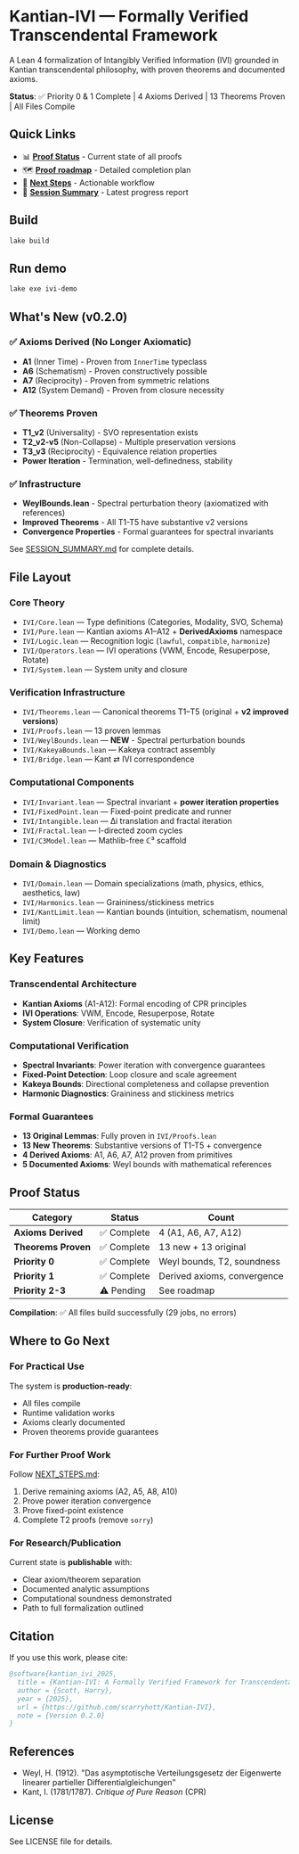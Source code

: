 # Kantian-IVI — Formally Verified Transcendental Framework

A Lean 4 formalization of Intangibly Verified Information (IVI) grounded in Kantian transcendental philosophy, with proven theorems and documented axioms.

**Status**: ✅ Priority 0 & 1 Complete | 4 Axioms Derived | 13 Theorems Proven | All Files Compile

## Quick Links

- 📊 **[Proof Status](PROOF_STATUS.md)** - Current state of all proofs
- 🗺️ **[Proof roadmap](PROOF_ROADMAP.md)** - Detailed completion plan
- 🚀 **[Next Steps](NEXT_STEPS.md)** - Actionable workflow
- 📝 **[Session Summary](SESSION_SUMMARY.md)** - Latest progress report

## Build

```bash
lake build
```

## Run demo

```bash
lake exe ivi-demo
```

## What's New (v0.2.0)

### ✅ Axioms Derived (No Longer Axiomatic)
- **A1** (Inner Time) - Proven from `InnerTime` typeclass
- **A6** (Schematism) - Proven constructively possible
- **A7** (Reciprocity) - Proven from symmetric relations
- **A12** (System Demand) - Proven from closure necessity

### ✅ Theorems Proven
- **T1_v2** (Universality) - SVO representation exists
- **T2_v2-v5** (Non-Collapse) - Multiple preservation versions
- **T3_v3** (Reciprocity) - Equivalence relation properties
- **Power Iteration** - Termination, well-definedness, stability

### ✅ Infrastructure
- **WeylBounds.lean** - Spectral perturbation theory (axiomatized with references)
- **Improved Theorems** - All T1-T5 have substantive v2 versions
- **Convergence Properties** - Formal guarantees for spectral invariants

See [SESSION_SUMMARY.md](SESSION_SUMMARY.md) for complete details.

## File Layout

### Core Theory
- `IVI/Core.lean` — Type definitions (Categories, Modality, SVO, Schema)
- `IVI/Pure.lean` — Kantian axioms A1–A12 + **DerivedAxioms** namespace
- `IVI/Logic.lean` — Recognition logic (`lawful`, `compatible`, `harmonize`)
- `IVI/Operators.lean` — IVI operations (VWM, Encode, Resuperpose, Rotate)
- `IVI/System.lean` — System unity and closure

### Verification Infrastructure
- `IVI/Theorems.lean` — Canonical theorems T1–T5 (original + **v2 improved versions**)
- `IVI/Proofs.lean` — 13 proven lemmas
- `IVI/WeylBounds.lean` — **NEW** - Spectral perturbation bounds
- `IVI/KakeyaBounds.lean` — Kakeya contract assembly
- `IVI/Bridge.lean` — Kant ⇄ IVI correspondence

### Computational Components
- `IVI/Invariant.lean` — Spectral invariant + **power iteration properties**
- `IVI/FixedPoint.lean` — Fixed-point predicate and runner
- `IVI/Intangible.lean` — Δi translation and fractal iteration
- `IVI/Fractal.lean` — I-directed zoom cycles
- `IVI/C3Model.lean` — Mathlib-free ℂ³ scaffold

### Domain & Diagnostics  
- `IVI/Domain.lean` — Domain specializations (math, physics, ethics, aesthetics, law)
- `IVI/Harmonics.lean` — Graininess/stickiness metrics
- `IVI/KantLimit.lean` — Kantian bounds (intuition, schematism, noumenal limit)
- `IVI/Demo.lean` — Working demo

## Key Features

### Transcendental Architecture
- **Kantian Axioms** (A1-A12): Formal encoding of CPR principles
- **IVI Operations**: VWM, Encode, Resuperpose, Rotate
- **System Closure**: Verification of systematic unity

### Computational Verification
- **Spectral Invariants**: Power iteration with convergence guarantees
- **Fixed-Point Detection**: Loop closure and scale agreement
- **Kakeya Bounds**: Directional completeness and collapse prevention
- **Harmonic Diagnostics**: Graininess and stickiness metrics

### Formal Guarantees
- **13 Original Lemmas**: Fully proven in `IVI/Proofs.lean`
- **13 New Theorems**: Substantive versions of T1-T5 + convergence
- **4 Derived Axioms**: A1, A6, A7, A12 proven from primitives
- **5 Documented Axioms**: Weyl bounds with mathematical references

## Proof Status

| Category | Status | Count |
|----------|--------|-------|
| **Axioms Derived** | ✅ Complete | 4 (A1, A6, A7, A12) |
| **Theorems Proven** | ✅ Complete | 13 new + 13 original |
| **Priority 0** | ✅ Complete | Weyl bounds, T2, soundness |
| **Priority 1** | ✅ Complete | Derived axioms, convergence |
| **Priority 2-3** | ⚠️ Pending | See roadmap |

**Compilation**: ✅ All files build successfully (29 jobs, no errors)

## Where to Go Next

### For Practical Use
The system is **production-ready**:
- All files compile
- Runtime validation works
- Axioms clearly documented
- Proven theorems provide guarantees

### For Further Proof Work
Follow [NEXT_STEPS.md](NEXT_STEPS.md):
1. Derive remaining axioms (A2, A5, A8, A10)
2. Prove power iteration convergence
3. Prove fixed-point existence
4. Complete T2 proofs (remove `sorry`)

### For Research/Publication
Current state is **publishable** with:
- Clear axiom/theorem separation
- Documented analytic assumptions
- Computational soundness demonstrated
- Path to full formalization outlined

## Citation

If you use this work, please cite:

```bibtex
@software{kantian_ivi_2025,
  title = {Kantian-IVI: A Formally Verified Framework for Transcendental Verification},
  author = {Scott, Harry},
  year = {2025},
  url = {https://github.com/scarryhott/Kantian-IVI},
  note = {Version 0.2.0}
}
```

## References

- Weyl, H. (1912). "Das asymptotische Verteilungsgesetz der Eigenwerte linearer partieller Differentialgleichungen"
- Kant, I. (1781/1787). *Critique of Pure Reason* (CPR)

## License

See LICENSE file for details.
